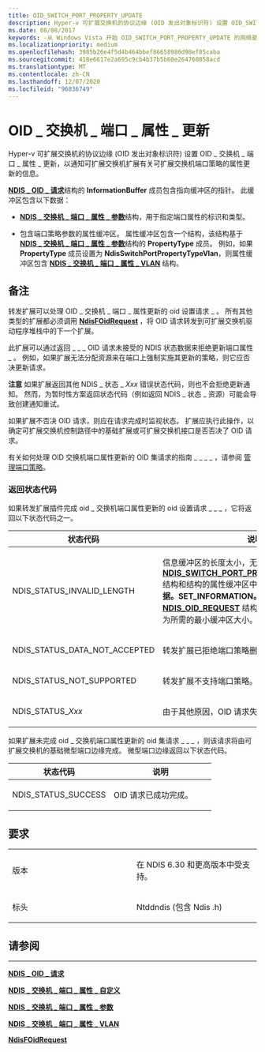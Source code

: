 ```yaml
---
title: OID_SWITCH_PORT_PROPERTY_UPDATE
description: Hyper-v 可扩展交换机的协议边缘 (OID 发出对象标识符) 设置 OID_SWITCH_PORT_PROPERTY_UPDATE 请求，以通知有关可扩展交换机端口策略的属性更新的可扩展交换机扩展。
ms.date: 08/08/2017
keywords: -从 Windows Vista 开始 OID_SWITCH_PORT_PROPERTY_UPDATE 的网络驱动程序
ms.localizationpriority: medium
ms.openlocfilehash: 3985b26e4f5d4b464bbef86658986d98ef85caba
ms.sourcegitcommit: 418e6617e2a695c9cb4b37b5b60e264760858acd
ms.translationtype: MT
ms.contentlocale: zh-CN
ms.lasthandoff: 12/07/2020
ms.locfileid: "96836749"
---
```

# <a name="oid_switch_port_property_update"></a>OID \_ 交换机 \_ 端口 \_ 属性 \_ 更新


Hyper-v 可扩展交换机的协议边缘 (OID 发出对象标识符) 设置 OID \_ 交换机 \_ 端口 \_ 属性 \_ 更新，以通知可扩展交换机扩展有关可扩展交换机端口策略的属性更新的信息。

[**NDIS \_ OID \_ 请求**](/windows-hardware/drivers/ddi/ndis/ns-ndis-_ndis_oid_request)结构的 **InformationBuffer** 成员包含指向缓冲区的指针。 此缓冲区包含以下数据：

-   [**NDIS \_ 交换机 \_ 端口 \_ 属性 \_ 参数**](/windows-hardware/drivers/ddi/ntddndis/ns-ntddndis-_ndis_switch_port_property_parameters)结构，用于指定端口属性的标识和类型。

-   包含端口策略参数的属性缓冲区。 属性缓冲区包含一个结构，该结构基于 [**NDIS \_ 交换机 \_ 端口 \_ 属性 \_ 参数**](/windows-hardware/drivers/ddi/ntddndis/ns-ntddndis-_ndis_switch_port_property_parameters)结构的 **PropertyType** 成员。 例如，如果 **PropertyType** 成员设置为 **NdisSwitchPortPropertyTypeVlan**，则属性缓冲区包含 [**NDIS \_ 交换机 \_ 端口 \_ 属性 \_ VLAN**](/windows-hardware/drivers/ddi/ntddndis/ns-ntddndis-_ndis_switch_port_property_vlan) 结构。

<a name="remarks"></a>备注
-------

转发扩展可以处理 OID \_ 交换机 \_ 端口 \_ 属性更新的 oid 设置请求 \_ 。 所有其他类型的扩展都必须调用 [**NdisFOidRequest**](/windows-hardware/drivers/ddi/ndis/nf-ndis-ndisfoidrequest) ，将 OID 请求转发到可扩展交换机驱动程序堆栈中的下一个扩展。

此扩展可以通过返回 \_ \_ \_ OID 请求未接受的 NDIS 状态数据来拒绝更新端口属性 \_ 。 例如，如果扩展无法分配资源来在端口上强制实施其更新的策略，则它应否决更新请求。

**注意** 如果扩展返回其他 NDIS \_ 状态 \_ *Xxx* 错误状态代码，则也不会拒绝更新通知。 然而，为暂时性方案返回状态代码（例如返回 NDIS \_ 状态 \_ 资源）可能会导致创建通知重试。

 

如果扩展不否决 OID 请求，则应在请求完成时监视状态。 扩展应执行此操作，以确定可扩展交换机控制路径中的基础扩展或可扩展交换机接口是否否决了 OID 请求。

有关如何处理 OID 交换机端口属性更新的 OID 集请求的指南 \_ \_ \_ \_ ，请参阅 [管理端口策略](./managing-port-policies.md)。

### <a name="return-status-codes"></a>返回状态代码

如果转发扩展插件完成 oid \_ 交换机端口属性更新的 oid 设置请求 \_ \_ \_ ，它将返回以下状态代码之一。

<table>
<colgroup>
<col width="50%" />
<col width="50%" />
</colgroup>
<thead>
<tr class="header">
<th>状态代码</th>
<th>说明</th>
</tr>
</thead>
<tbody>
<tr class="odd">
<td><p>NDIS_STATUS_INVALID_LENGTH</p></td>
<td><p>信息缓冲区的长度太小，无法处理 <a href="/windows-hardware/drivers/ddi/ntddndis/ns-ntddndis-_ndis_switch_port_property_parameters" data-raw-source="[&lt;strong&gt;NDIS_SWITCH_PORT_PROPERTY_PARAMETERS&lt;/strong&gt;](/windows-hardware/drivers/ddi/ntddndis/ns-ntddndis-_ndis_switch_port_property_parameters)"><strong>NDIS_SWITCH_PORT_PROPERTY_PARAMETERS</strong></a> 结构和结构的属性缓冲区中的数据。 扩展将设置 <strong>数据。SET_INFORMATION。</strong> 将 <a href="/windows-hardware/drivers/ddi/ndis/ns-ndis-_ndis_oid_request" data-raw-source="[&lt;strong&gt;NDIS_OID_REQUEST&lt;/strong&gt;](/windows-hardware/drivers/ddi/ndis/ns-ndis-_ndis_oid_request)"><strong>NDIS_OID_REQUEST</strong></a> 结构中的成员 BytesNeeded 为所需的最小缓冲区大小。</p></td>
</tr>
<tr class="even">
<td><p>NDIS_STATUS_DATA_NOT_ACCEPTED</p></td>
<td><p>转发扩展已拒绝端口策略删除通知。</p></td>
</tr>
<tr class="odd">
<td><p>NDIS_STATUS_NOT_SUPPORTED</p></td>
<td><p>转发扩展不支持端口策略。</p></td>
</tr>
<tr class="even">
<td><p>NDIS_STATUS_<em>Xxx</em></p></td>
<td><p>由于其他原因，OID 请求失败。</p></td>
</tr>
</tbody>
</table>

 

如果扩展未完成 oid \_ 交换机端口属性更新的 oid 集请求 \_ \_ \_ ，则该请求将由可扩展交换机的基础微型端口边缘完成。 微型端口边缘返回以下状态代码。

<table>
<colgroup>
<col width="50%" />
<col width="50%" />
</colgroup>
<thead>
<tr class="header">
<th>状态代码</th>
<th>说明</th>
</tr>
</thead>
<tbody>
<tr class="odd">
<td><p>NDIS_STATUS_SUCCESS</p></td>
<td><p>OID 请求已成功完成。</p></td>
</tr>
</tbody>
</table>

 

<a name="requirements"></a>要求
------------

<table>
<colgroup>
<col width="50%" />
<col width="50%" />
</colgroup>
<tbody>
<tr class="odd">
<td><p>版本</p></td>
<td><p>在 NDIS 6.30 和更高版本中受支持。</p></td>
</tr>
<tr class="even">
<td><p>标头</p></td>
<td>Ntddndis (包含 Ndis .h) </td>
</tr>
</tbody>
</table>

## <a name="see-also"></a>请参阅


****
[**NDIS \_ OID \_ 请求**](/windows-hardware/drivers/ddi/ndis/ns-ndis-_ndis_oid_request)

[**NDIS \_ 交换机 \_ 端口 \_ 属性 \_ 自定义**](/windows-hardware/drivers/ddi/ntddndis/ns-ntddndis-_ndis_switch_port_property_custom)

[**NDIS \_ 交换机 \_ 端口 \_ 属性 \_ 参数**](/windows-hardware/drivers/ddi/ntddndis/ns-ntddndis-_ndis_switch_port_property_parameters)

[**NDIS \_ 交换机 \_ 端口 \_ 属性 \_ VLAN**](/windows-hardware/drivers/ddi/ntddndis/ns-ntddndis-_ndis_switch_port_property_vlan)

[**NdisFOidRequest**](/windows-hardware/drivers/ddi/ndis/nf-ndis-ndisfoidrequest)

